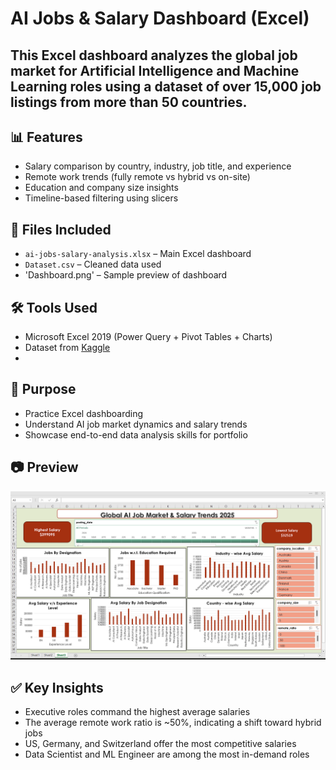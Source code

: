 # AI Jobs & Salary Dashboard (Excel)

This Excel dashboard analyzes the global job market for Artificial Intelligence and Machine Learning roles using a dataset of over 15,000 job listings from more than 50 countries.
---
## 📊 Features
- Salary comparison by country, industry, job title, and experience
- Remote work trends (fully remote vs hybrid vs on-site)
- Education and company size insights
- Timeline-based filtering using slicers

## 📁 Files Included
- `ai-jobs-salary-analysis.xlsx` – Main Excel dashboard
- `Dataset.csv` – Cleaned data used
- 'Dashboard.png' – Sample preview of dashboard

## 🛠 Tools Used
- Microsoft Excel 2019 (Power Query + Pivot Tables + Charts)
- Dataset from [Kaggle]([https://www.kaggle.com](https://www.kaggle.com/datasets/bismasajjad/global-ai-job-market-and-salary-trends-2025))
- 
## 🎯 Purpose
- Practice Excel dashboarding
- Understand AI job market dynamics and salary trends
- Showcase end-to-end data analysis skills for portfolio

## 📷 Preview

![Dashboard Preview](Dashboard.png)

## ✅ Key Insights

- Executive roles command the highest average salaries
- The average remote work ratio is ~50%, indicating a shift toward hybrid jobs
- US, Germany, and Switzerland offer the most competitive salaries
- Data Scientist and ML Engineer are among the most in-demand roles


